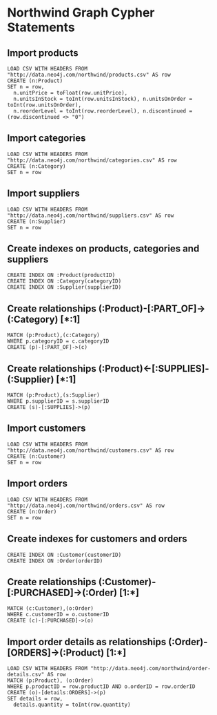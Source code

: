 # Northwind Graph Cypher Statements

## Import products

	LOAD CSV WITH HEADERS FROM "http://data.neo4j.com/northwind/products.csv" AS row
	CREATE (n:Product)
	SET n = row,
	  n.unitPrice = toFloat(row.unitPrice),
	  n.unitsInStock = toInt(row.unitsInStock), n.unitsOnOrder = toInt(row.unitsOnOrder),
	  n.reorderLevel = toInt(row.reorderLevel), n.discontinued = (row.discontinued <> "0")


## Import categories

	LOAD CSV WITH HEADERS FROM "http://data.neo4j.com/northwind/categories.csv" AS row
	CREATE (n:Category)
	SET n = row

## Import suppliers

	LOAD CSV WITH HEADERS FROM "http://data.neo4j.com/northwind/suppliers.csv" AS row
	CREATE (n:Supplier)
	SET n = row

## Create indexes on products, categories and suppliers

	CREATE INDEX ON :Product(productID)
	CREATE INDEX ON :Category(categoryID)
	CREATE INDEX ON :Supplier(supplierID)

## Create relationships (:Product)-[:PART_OF]->(:Category) [*:1]

	MATCH (p:Product),(c:Category)
	WHERE p.categoryID = c.categoryID
	CREATE (p)-[:PART_OF]->(c)

## Create relationships (:Product)<-[:SUPPLIES]-(:Supplier) [*:1]

	MATCH (p:Product),(s:Supplier)
	WHERE p.supplierID = s.supplierID
	CREATE (s)-[:SUPPLIES]->(p)

## Import customers

	LOAD CSV WITH HEADERS FROM "http://data.neo4j.com/northwind/customers.csv" AS row
	CREATE (n:Customer)
	SET n = row

## Import orders

	LOAD CSV WITH HEADERS FROM "http://data.neo4j.com/northwind/orders.csv" AS row
	CREATE (n:Order)
	SET n = row

## Create indexes for customers and orders

	CREATE INDEX ON :Customer(customerID)
	CREATE INDEX ON :Order(orderID)

## Create relationships (:Customer)-[:PURCHASED]->(:Order) [1:*]

	MATCH (c:Customer),(o:Order)
	WHERE c.customerID = o.customerID
	CREATE (c)-[:PURCHASED]->(o)

## Import order details as relationships (:Order)-[ORDERS]->(:Product) [1:*]

	LOAD CSV WITH HEADERS FROM "http://data.neo4j.com/northwind/order-details.csv" AS row
	MATCH (p:Product), (o:Order)
	WHERE p.productID = row.productID AND o.orderID = row.orderID
	CREATE (o)-[details:ORDERS]->(p)
	SET details = row,
	  details.quantity = toInt(row.quantity)
